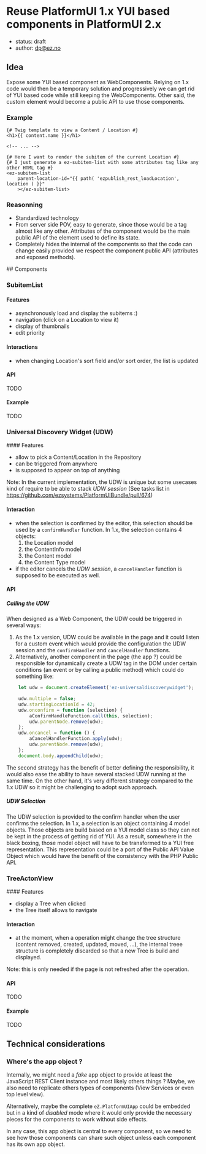 # Reuse PlatformUI 1.x YUI based components in PlatformUI 2.x

* status: draft
* author: dp@ez.no

## Idea

Expose some YUI based component as WebComponents. Relying on 1.x code would then
be a temporary solution and progressively we can get rid of YUI based code while
still keeping the WebComponents. Other said, the custom element would become a
public API to use those components.

### Example

```twig
{# Twig template to view a Content / Location #}
<h1>{{ content.name }}</h1>

<!-- ... -->

{# Here I want to render the subitem of the current Location #}
{# I just generate a ez-subitem-list with some attributes tag like any other HTML tag #}
<ez-subitem-list
    parent-location-id="{{ path( 'ezpublish_rest_loadLocation', location ) }}"
    ></ez-subitem-list>
```

### Reasonning

* Standardized technology
* From server side POV, easy to generate, since those would be a tag almost like
  any other. Attributes of the component would be the main public API of the
  element used to define its state.
* Completely hides the internal of the components so that the code can change
  easily provided we respect the component public API (attributes and exposed
  methods).

## Components

### SubitemList

#### Features

* asynchronously load and display the subitems :)
* navigation (click on a Location to view it)
* display of thumbnails
* edit priority

#### Interactions

* when changing Location's sort field and/or sort order, the list is updated

#### API

TODO

#### Example

TODO

### Universal Discovery Widget (UDW)

#### Features

* allow to pick a Content/Location in the Repository
* can be triggered from anywhere
* is supposed to appear on top of anything

Note: In the current implementation, the UDW is unique but some usecases kind of
require to be able to stack *UDW session* (See tasks list in
https://github.com/ezsystems/PlatformUIBundle/pull/674)

#### Interaction

* when the selection is confirmed by the editor, this selection should be used
  by a `confirmHandler` function. In 1.x, the selection contains 4 objects:
    1. the Location model
    1. the ContentInfo model
    1. the Content model
    1. the Content Type model
* if the editor cancels the *UDW session*, a `cancelHandler` function is
  supposed to be executed as well.

#### API

##### Calling the UDW

When designed as a Web Component, the UDW could be triggered in several ways:

1. As the 1.x version, UDW could be available in the page and it could listen
   for a custom event which would provide the configuration the UDW session and
   the `confirmHandler` and `cancelHandler` functions.
1. Alternatively, another component in the page (the app ?) could be responsible
   for dynamically create a UDW tag in the DOM under certain conditions (an
   event or by calling a public method) which could do something like:
   ```js
    let udw = document.createElement('ez-universaldiscoverywidget');

    udw.multiple = false;
    udw.startingLocationId = 42;
    udw.onconfirm = function (selection) {
        aConfirmHandleFunction.call(this, selection);
        udw.parentNode.remove(udw);
    };
    udw.oncancel = function () {
        aCancelHandlerFunction.apply(udw);
        udw.parentNode.remove(udw);
    };
    document.body.appendChild(udw);
    ```

The second strategy has the benefit of better defining the responsibility, it
would also ease the ability to have several stacked UDW running at the same
time. On the other hand, it's very different strategy compared to the 1.x UDW so
it might be challenging to adopt such approach.

##### UDW Selection

The UDW selection is provided to the confirm handler when the user confirms the
selection. In 1.x, a selection is an object containing 4 model objects. Those
objects are build based on a YUI model class so they can not be kept in the
process of getting rid of YUI. As a result, somewhere in the black boxing, those
model object will have to be transformed to a YUI free representation. This
representation could be a port of the Public API Value Object which would have
the benefit of the consistency with the PHP Public API.

### TreeActonView

#### Features

* display a Tree when clicked
* the Tree itself allows to navigate

#### Interaction

* at the moment, when a operation might change the tree structure (content
  removed, created, updated, moved, ...), the internal treee structure is
  completely discarded so that a new Tree is build and displayed.

Note: this is only needed if the page is not refreshed after the operation.

#### API

TODO

#### Example

TODO

## Technical considerations

### Where's the app object ?

Internally, we might need a *fake* app object to provide at least the JavaScript
REST Client instance and most likely others things ? Maybe, we also need to
replicate others types of components (View Services or even top level view).

Alternatively, maybe the complete `eZ.PlatformUIApp` could be embedded but in a
kind of *disabled* mode where it would only provide the necessary pieces for the
components to work without side effects.

In any case, this app object is central to every component, so we need to see
how those components can share such object unless each component has its own app
object.
